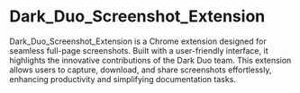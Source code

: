 # Dark_Duo_Screenshot_Extension
 Dark_Duo_Screenshot_Extension is a Chrome extension designed for seamless full-page screenshots. Built with a user-friendly interface, it highlights the innovative contributions of the Dark Duo team. This extension allows users to capture, download, and share screenshots effortlessly, enhancing productivity and simplifying documentation tasks.
